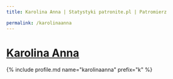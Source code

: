 ```yaml
---
title: Karolina Anna | Statystyki patronite.pl | Patromierz

permalink: /karolinaanna
---
```


# [Karolina Anna](https://patronite.pl/karolinaanna)

{% include profile.md name="karolinaanna" prefix="k" %}

